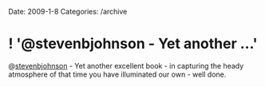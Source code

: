 Date: 2009-1-8
Categories: /archive

# ! '@stevenbjohnson - Yet another ...'

@<a href="http://twitter.com/stevenbjohnson">stevenbjohnson</a> - Yet another excellent book - in capturing the heady atmosphere of that time you have illuminated our own - well done.
